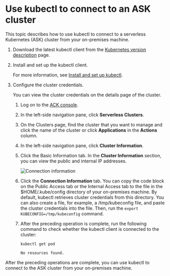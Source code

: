 # Use kubectl to connect to an ASK cluster

This topic describes how to use kubectl to connect to a serverless Kubernetes \(ASK\) cluster from your on-premises machine.

1.  Download the latest kubectl client from the [Kubernetes version description](https://github.com/kubernetes/kubectl/releases) page.

2.  Install and set up the kubectl client.

    For more information, see [Install and set up kubectl](https://kubernetes.io/docs/tasks/tools/install-kubectl/).

3.  Configure the cluster credentials.

    You can view the cluster credentials on the details page of the cluster.

    1.  Log on to the [ACK console](https://cs.console.aliyun.com).

    2.  In the left-side navigation pane, click **Serverless Clusters**.

    3.  On the Clusters page, find the cluster that you want to manage and click the name of the cluster or click **Applications** in the **Actions** column.

    4.  In the left-side navigation pane, click **Cluster Information**.

    5.  Click the Basic Information tab. In the **Cluster Information** section, you can view the public and internal IP addresses.

        ![Connection information](https://static-aliyun-doc.oss-accelerate.aliyuncs.com/assets/img/en-US/0297297951/p10242.png)

    6.  Click the **Connection Information** tab. You can copy the code block on the Public Access tab or the Internal Access tab to the file in the $HOME/.kube/config directory of your on-premises machine. By default, kubectl retrieves cluster credentials from this directory. You can also create a file, for example, a /tmp/kubeconfig file, and paste the cluster credentials into the file. Then, run the `export KUBECONFIG=/tmp/kubeconfig` command.

    7.  After the preceding operation is complete, run the following command to check whether the kubectl client is connected to the cluster:

        ```
        kubectl get pod
        ```

        ```
        No resources found.
        ```


After the preceding operations are complete, you can use kubectl to connect to the ASK cluster from your on-premises machine.

